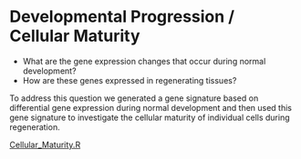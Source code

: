 # Developmental Progression / Cellular Maturity 
* What are the gene expression changes that occur during normal development?
* How are these genes expressed in regenerating tissues?

To address this question we generated a gene signature based on differential gene expression during normal development and then used this gene signature to investigate the cellular maturity of individual cells during regeneration. 

[Cellular_Maturity.R](https://github.com/HariharanLab/Worley_Everetts_Yasutomi/edit/main/Cellular_Maturity/Cellular_Maturity.R)
